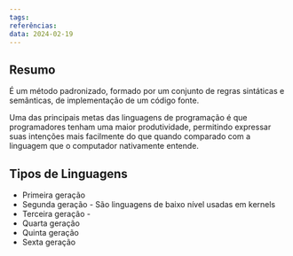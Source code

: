 ```yaml
---
tags: 
referências: 
data: 2024-02-19
---
```

## Resumo

É um método padronizado, formado por um conjunto de regras sintáticas e semânticas, de implementação de um código fonte.

Uma das principais metas das linguagens de programação é que programadores tenham uma maior produtividade, permitindo expressar suas intenções mais facilmente do que quando comparado com a linguagem que o computador nativamente entende.

## Tipos de Linguagens

- Primeira geração
- Segunda geração - São linguagens de baixo nível usadas em kernels
- Terceira geração - 
- Quarta geração
- Quinta geração
- Sexta geração



